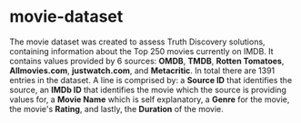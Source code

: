 # movie-dataset
The movie dataset  was created to assess Truth Discovery solutions, containing information about the Top 250 movies currently on IMDB. It contains values provided by 6 sources: **OMDB**, **TMDB**, **Rotten Tomatoes**, **Allmovies.com**, **justwatch.com**, and **Metacritic**. In total there are 1391 entries in the dataset. A line is comprised by: a **Source ID** that identifies the source, an **IMDb ID** that identifies the movie which the source is providing values for, a **Movie Name** which is self explanatory, a **Genre** for the movie, the movie's **Rating**, and lastly, the **Duration** of the movie.
